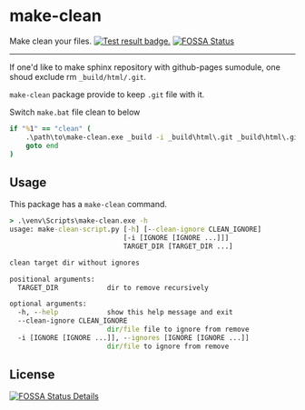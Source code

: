 # make-clean

Make clean your files. [![Test result badge.](https://github.com/tomoh1r/make-clean.py/workflows/test/badge.svg)](https://github.com/tomoh1r/make-clean.py/actions?query=workflow%3Atest) [![FOSSA Status](https://app.fossa.com/api/projects/git%2Bgithub.com%2Ftomoh1r%2Fmake-clean.py.svg?type=shield)](https://app.fossa.com/projects/git%2Bgithub.com%2Ftomoh1r%2Fmake-clean.py?ref=badge_shield)

---

If one'd like to make sphinx repository with github-pages sumodule, one shoud
exclude rm `_build/html/.git`.

`make-clean` package provide to keep `.git` file with it.

Switch `make.bat` file clean to below

```bat
if "%1" == "clean" (
    .\path\to\make-clean.exe _build -i _build\html\.git _build\html\.gitignore
    goto end
)
```

## Usage

This package has a `make-clean` command.

```bat
> .\venv\Scripts\make-clean.exe -h
usage: make-clean-script.py [-h] [--clean-ignore CLEAN_IGNORE]
                            [-i [IGNORE [IGNORE ...]]]
                            TARGET_DIR [TARGET_DIR ...]

clean target dir without ignores

positional arguments:
  TARGET_DIR            dir to remove recursively

optional arguments:
  -h, --help            show this help message and exit
  --clean-ignore CLEAN_IGNORE
                        dir/file file to ignore from remove
  -i [IGNORE [IGNORE ...]], --ignores [IGNORE [IGNORE ...]]
                        dir/file to ignore from remove
```

## License

[![FOSSA Status Details](https://app.fossa.com/api/projects/git%2Bgithub.com%2Ftomoh1r%2Fmake-clean.py.svg?type=large)](https://app.fossa.com/projects/git%2Bgithub.com%2Ftomoh1r%2Fmake-clean.py?ref=badge_large)
